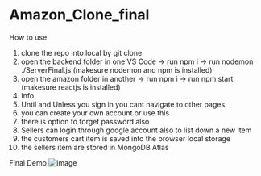 # Amazon_Clone_final
How to use
1. clone the repo into local by git clone <address>
2. open the backend folder in one VS Code -> run npm i -> run nodemon ./ServerFinal.js (makesure nodemon and npm is installed)
3. open the amazon folder in another -> run npm i -> run npm start (makesure reactjs is installed)
4. Info
5. Until and Unless you sign in you cant navigate to other pages
6. you can create your own account or use this
7. there is option to forget password also
8. Sellers can login through google account also to list down a new item
9. the customers cart item is saved into the browser local storage
10. the sellers item are stored in MongoDB Atlas

 Final Demo
![image](https://github.com/NAVTEJYADAV2002/AMAZON_CLONE/assets/84469881/063cac63-bcf5-4acb-b653-109e4b4fa2af)

